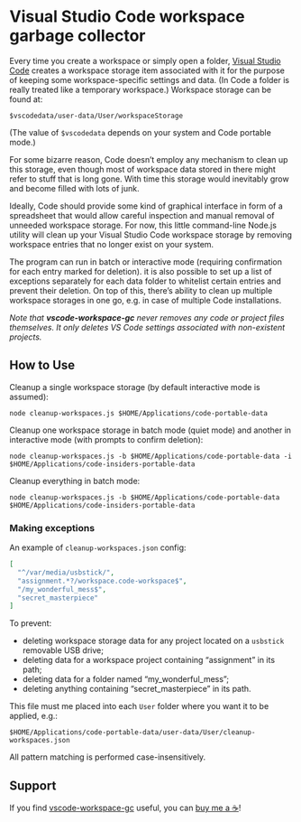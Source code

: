 # Visual Studio Code workspace garbage collector

Every time you create a workspace or simply open a folder, [Visual Studio Code](https://code.visualstudio.com) creates a workspace storage item associated with it for the purpose of keeping some workspace-specific settings and data. (In Code a folder is really treated like a temporary workspace.) Workspace storage can be found at:

```console
$vscodedata/user-data/User/workspaceStorage
```

(The value of `$vscodedata` depends on your system and Code portable mode.)

For some bizarre reason, Code doesn’t employ any mechanism to clean up this storage, even though most of workspace data stored in there might refer to stuff that is long gone. With time this storage would inevitably grow and become filled with lots of junk.

Ideally, Code should provide some kind of graphical interface in form of a spreadsheet that would allow careful inspection and manual removal of unneeded workspace storage. For now, this little command-line Node.js utility will clean up your Visual Studio Code workspace storage by removing workspace entries that no longer exist on your system.

The program can run in batch or interactive mode (requiring confirmation for each entry marked for deletion). it is also possible to set up a list of exceptions separately for each data folder to whitelist certain entries and prevent their deletion. On top of this, there’s ability to clean up multiple workspace storages in one go, e.g. in case of multiple Code installations.

*Note that __vscode-workspace-gc__ never removes any code or project files themselves. It only deletes VS Code settings associated with non-existent projects.*

## How to Use

Cleanup a single workspace storage (by default interactive mode is assumed):

```console
node cleanup-workspaces.js $HOME/Applications/code-portable-data
```

Cleanup one workspace storage in batch mode (quiet mode) and another in interactive mode (with prompts to confirm deletion):

```console
node cleanup-workspaces.js -b $HOME/Applications/code-portable-data -i $HOME/Applications/code-insiders-portable-data
```

Cleanup everything in batch mode:

```console
node cleanup-workspaces.js -b $HOME/Applications/code-portable-data $HOME/Applications/code-insiders-portable-data
```

### Making exceptions

An example of `cleanup-workspaces.json` config:

```json
[
  "^/var/media/usbstick/",
  "assignment.*?/workspace.code-workspace$",
  "/my_wonderful_mess$",
  "secret_masterpiece"
]
```

To prevent:

  * deleting workspace storage data for any project located on a `usbstick` removable USB drive;
  * deleting data for a workspace project containing “assignment” in its path;
  * deleting data for a folder named “my_wonderful_mess”;
  * deleting anything containing “secret_masterpiece” in its path.

This file must me placed into each `User` folder where you want it to be applied, e.g.:

```console
$HOME/Applications/code-portable-data/user-data/User/cleanup-workspaces.json
```

All pattern matching is performed case-insensitively.

## Support

If you find [vscode-workspace-gc](https://github.com/ubihazard/vscode-workspace-gc) useful, you can [buy me a ☕](https://www.buymeacoffee.com/ubihazard "Show support")!
